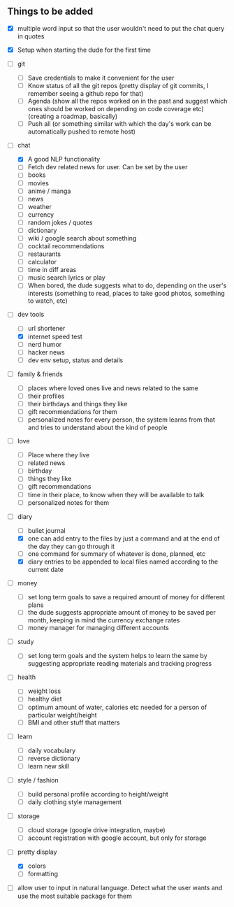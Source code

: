 ## Things to be added

- [x] multiple word input so that the user wouldn't need to put the chat query in quotes

- [x] Setup when starting the dude for the first time

- [ ] git
  - [ ] Save credentials to make it convenient for the user
  - [ ] Know status of all the git repos (pretty display of git commits, I remember seeing a github repo for that)
  - [ ] Agenda (show all the repos worked on in the past and suggest which ones should be worked on depending on code coverage etc) (creating a roadmap, basically)
  - [ ] Push all (or something similar with which the day's work can be automatically pushed to remote host)

- [ ] chat
  - [x] A good NLP functionality
  - [ ] Fetch dev related news for user. Can be set by the user
  - [ ] books
  - [ ] movies
  - [ ] anime / manga
  - [ ] news
  - [ ] weather
  - [ ] currency
  - [ ] random jokes / quotes
  - [ ] dictionary
  - [ ] wiki / google search about something
  - [ ] cocktail recommendations
  - [ ] restaurants
  - [ ] calculator
  - [ ] time in diff areas
  - [ ] music search lyrics or play
  - [ ] When bored, the dude suggests what to do, depending on the user's interests (something to read, places to take good photos, something to watch, etc)

- [ ] dev tools
  - [ ] url shortener
  - [x] internet speed test
  - [ ] nerd humor
  - [ ] hacker news
  - [ ] dev env setup, status and details

- [ ] family & friends
  - [ ] places where loved ones live and news related to the same
  - [ ] their profiles
  - [ ] their birthdays and things they like
  - [ ] gift recommendations for them
  - [ ] personalized notes for every person, the system learns from that and tries to understand about the kind of people

- [ ] love
  - [ ] Place where they live
  - [ ] related news
  - [ ] birthday
  - [ ] things they like
  - [ ] gift recommendations
  - [ ] time in their place, to know when they will be available to talk
  - [ ] personalized notes for them

- [ ] diary
  - [ ] bullet journal
  - [x] one can add entry to the files by just a command and at the end of the day they can go through it
  - [ ] one command for summary of whatever is done, planned, etc
  - [x] diary entries to be appended to local files named according to the current date

- [ ] money
  - [ ] set long term goals to save a required amount of money for different plans
  - [ ] the dude suggests appropriate amount of money to be saved per month, keeping in mind the currency exchange rates
  - [ ] money manager for managing different accounts

- [ ] study
  - [ ] set long term goals and the system helps to learn the same by suggesting appropriate reading materials and tracking progress

- [ ] health
  - [ ] weight loss
  - [ ] healthy diet
  - [ ] optimum amount of water, calories etc needed for a person of particular weight/height
  - [ ] BMI and other stuff that matters

- [ ] learn
  - [ ] daily vocabulary
  - [ ] reverse dictionary
  - [ ] learn new skill

- [ ] style / fashion
  - [ ] build personal profile according to height/weight
  - [ ] daily clothing style management

- [ ] storage
  - [ ] cloud storage (google drive integration, maybe)
  - [ ] account registration with google account, but only for storage

- [ ] pretty display
  - [x] colors
  - [ ] formatting

- [ ] allow user to input in natural language. Detect what the user wants and use the most suitable package for them
